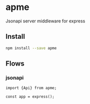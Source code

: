 # apme

Jsonapi server middleware for express

## Install

```bash
npm install --save apme
```

## Flows

### jsonapi

```es6
import {Api} from apme;

const app = express();

```
